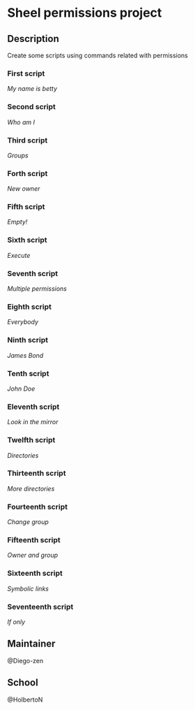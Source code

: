 # Sheel permissions project

## Description

Create some scripts using commands related with permissions

### First script
*My name is betty*



### Second script
*Who am I*

### Third script
*Groups*

### Forth script
*New owner*

### Fifth script
*Empty!*

### Sixth script
*Execute*

### Seventh script
*Multiple permissions*

### Eighth script
*Everybody*

### Ninth script
*James Bond*

### Tenth script
*John Doe*

### Eleventh script
*Look in the mirror*

### Twelfth script
*Directories*

### Thirteenth script
*More directories*

### Fourteenth script
*Change group*

### Fifteenth script
*Owner and group*

### Sixteenth script
*Symbolic links*

### Seventeenth script
*If only*

## Maintainer

@Diego-zen

## School

@HolbertoN